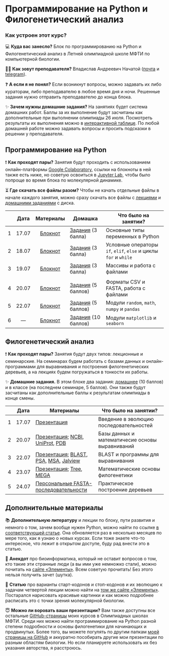 # Программирование на Python и Филогенетический анализ

### Как устроен этот курс? 

💻 **Куда вас занесло?** Блок по программированию на Python и Филогенетический анализ в Летней олимпиадной школе МФТИ по компьютерной биологии.

👨‍💻 **Как зовут преподавателя?** Владислав Андреевич Начатой ([почта](mailto:nachatoi@list.ru) и [telegram](https://t.me/subpolare)). 

❓ **А если я не понял?** Если возникнут вопросы, можно задавать их либо кураторам, либо преподавателю в любое время дня и ночи. Решенные задания нужно отправить преподавателю до конца блока.

✨ **Зачем нужны домашние задания?** На занятиях будет система домашних работ. Баллы за их выполнение будут засчитаны как дополнительные при выполнении олимпиады 26 июля. Посмотреть результаты их выполнения можно в [интерактивной таблице](https://docs.google.com/spreadsheets/d/12SAz-ajpJ72tRtfzQVEWvJzzayB0Xi3urlNHoYRY5Fs/edit?usp=sharing). По любой домашней работе можно задавать вопросы и просить подсказки в решении у преподавателя. 

## Программирование на Python

❗ **Как проходят пары?** Занятия будут проходить с использованием онлайн-платформы [Google Colaboratory](https://colab.research.google.com/), ссылки на блокноты в ней также есть ниже, но советую освоиться в [Jupyter Lab](https://jupyter.org/install), чтобы было попроще во время блока по молекулярной динамике. 

⏳ **Где скачать все файлы разом?** Чтобы не качать отдельные файлы в начале каждого занятия, можно сразу скачать все файлы с [лекциями](https://disk.yandex.ru/d/O1bFXsWLFQS1QA) и [домашними заданиями](https://disk.yandex.ru/d/t8EoCaYie2XOew) с диска. 

|  | Дата | Материалы | Домашка | Что было на занятии? | 
| :------: | :------: | :------: | ------ | ------ |
| 1 | 17.07 | [Блокнот](https://colab.research.google.com/drive/1FNm7qUJJ4NmorT_FN5Qr0uYSxLIf1hjQ?usp=sharing) | [Задания](https://colab.research.google.com/drive/1IZrKNB_qbbPn-tbQcqs1u92llNN-dncw?usp=sharing) (3 балла) | Основные типы переменных в Python | 
| 2 | 18.07 | [Блокнот](https://colab.research.google.com/drive/1toxkOC-67pY38gG2k1X-hmurRS37jslq?usp=sharing) | [Задания](https://colab.research.google.com/drive/1YgFAvtDf819gt-_z133LLXC9y8zbTQ35?usp=sharing) (3 балла) | Условные операторы `if`, `elif`, `else` и циклы `for` и `while` |
| 3 | 19.07 | [Блокнот](https://colab.research.google.com/drive/1OFYOCV9XR9b0iXKmtTs51fH9ycldqZaA?usp=sharing) | [Задания](https://colab.research.google.com/drive/1-WqB5sP0zeWT2kzmHQN8cHZE4gH8x99v?usp=sharing) (3 балла) | Массивы и работа с файлами | 
|  |  |  |  |  |  |  |
| 4 | 20.07 | [Блокнот](https://colab.research.google.com/drive/1pcX2ZYo3Mbg4wlXDRWXqS69o1Q5aSkMI?usp=sharing) | [Задания](https://colab.research.google.com/drive/1bcLU0T5td7JuqpzIhyYakINb9zY271sU?usp=sharing) (5 баллов) | Форматы CSV и FASTA, работа с файлами | 
| 5 | 22.07 | [Блокнот](https://colab.research.google.com/drive/1izKcyc14rS00G-KQ4skvBlMkHdunG8KI?usp=sharing) | [Задания](https://colab.research.google.com/drive/1BGnPEcXWXbW6WzceUXGbhZ1idMnhqS9M?usp=sharing) (5 баллов) | Модули `random`, `math`, `numpy` и `pandas` | 
| 6 | — | [Блокнот](https://colab.research.google.com/drive/1klESOSYu5BgGPX-3SSqtOQ6ipYadVkFQ?usp=sharing) | [Задания](https://colab.research.google.com/drive/12lh2naOZ77mlfkrjf3j1qYDEIdDH1HGH?usp=sharing) (10 баллов) | Модули `matplotlib` и `seaborn` | 

## Филогенетический анализ

❗ **Как проходят пары?** Занятия будут двух типов: лекционные и семинарские. На семинарах будем работать с базами данных и онлайн-программами для выравнивания и построения филогенетических деревьев, а на лекциях будем погружаться в тонкости их работы. 

✨ **Домашние задания.** В этом блоке два задания: [домашнее](https://disk.yandex.ru/d/EwOYW0IOBqgpwA) (10 баллов) и в классе (на последнем семинаре, 5 баллов). Они также будут засчитаны как дополнительные баллы к результатам олимпиады в конце смены. 

|  | Дата | Материалы | Что было на занятии? |
| :------: | :------: | ------ | ------ | 
| 1 | 17.07 | [Презентация](https://disk.yandex.ru/d/p3SncQYYcKczHg) | Введение в эволюцию последовательностей | 
| 2 | 20.07 | [Презентация](https://disk.yandex.ru/i/F8Jxi1ODsD-ZlQ); [NCBI](https://www.ncbi.nlm.nih.gov), [UniProt](https://www.uniprot.org), [PDB](https://www.rcsb.org) | Базы данных и математичесие основы выравниваний  | 
| 3 | 22.07 | [Презентация](https://disk.yandex.ru/i/O1SK1inD5e_hVg); [BLAST](https://blast.ncbi.nlm.nih.gov/Blast.cgi), [PSA](https://www.ebi.ac.uk/Tools/psa/), [MSA](https://www.ebi.ac.uk/Tools/msa/), [Jalview](https://www.jalview.org/download/windows/) | BLAST и программы для выравнивания | 
| 4 | 23.07 | [Презентация](https://disk.yandex.ru/i/53ddjKVL-yQ31g); [Tree](https://www.ebi.ac.uk/Tools/phylogeny/simple_phylogeny/), [MEGA](https://www.megasoftware.net) | Математические основы филогенетики |
| 5 | 24.07 | [Персональные FASTA-последовательности](https://disk.yandex.ru/d/EwOYW0IOBqgpwA) | Практическое построение деревьев | 

## Дополнительные материалы

📚 **Дополнительную литературу** и лекции по блоку, пути развития и немного о том, зачем вообще нужен Python, можно найти по ссылке [в соответствующей статье](https://vk.com/@nachatoi-literatura-po-python). Она обновляется раз в несколько месяцев по мере того, как я узнаю о новых курсах. Если тоже знаете что-то интересное, что лежит в открытом доступе, буду рад внести это в статью. 

🫠 **Анекдот** про биоинформатика, который не оставит вопросов о том, кто такие эти странные люди (а вы ими уже немножко стали), можно почитать на [сайте «Элементы»](https://elementy.ru/nauchno-populyarnaya_biblioteka/432183/Bioinformatiki_proiskhozhdenie_i_zhiznennyy_tsikl). Всем советую прочитать! Без этого нельзя получить зачет (шутка). 

📑 **Статью** про варианты старт-кодонов и стоп-кодонов и их эволюцию к задачам четвертой лекции можно найти на [том же сайте «Элементы»](https://elementy.ru/problems/3023/Ot_nachala_do_kontsa). Постарался нарисовать красивые картинки и как можно подробнее расписать это с точки зрения молекулярной биологии. 

😇 **Можно ли воровать ваши презентации?** Вам также доступны все остальные [GitHub-страницы](https://github.com/subpolare/mipt-python/tree/main) моих курсов в Олимпиадных школах МФТИ. Среди них можно найти программирование на Python разной степени подробности и основы филогенетики для начинающих и продвинутых. Более того, вы можете погулять по другим папкам [моей страницы на GitHub](https://github.com/subpolare) и аккуратно пособирать другие мои презентации по разным областям биологии. Но если планируете использовать их без указания авторства, я расстроюсь. 

